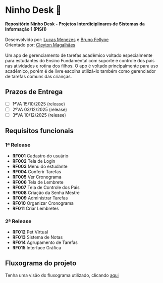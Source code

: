 # Ninho Desk 🦉

**Repositório Ninho Desk - Projetos Interdiciplinares de Sistemas da Informação 1 (PISI1)**  
<br/>Desenvolvido por: [Lucas Menezes](https://github.com/lucasmenezes255) e [Bruno Fellype](https://github.com/BrunoFellype)  
Orientado por: [Cleyton Magalhães](https://github.com/cvanut)  
<br/>Um app de gerenciamento de tarefas acadêmico voltado especialmente para estudantes do Ensino Fundamental com suporte e controle dos pais nas atividades e rotina dos filhos. O app é voltado principalmente para uso acadêmico, porém é de livre escolha utilizá-lo também como gerenciador de tarefas comuns das crianças.

## Prazos de Entrega
- [ ] 1ªVA 15/10/2025 (release)
- [ ] 2ºVA 03/12/2025 (release)
- [ ] 3ªVA 10/12/2025 (release)

## Requisitos funcionais
### 1ª Release
- **RF001** Cadastro do usuário  
- **RF002** Tela de Login  
- **RF003** Menu do estudante  
- **RF004** Conferir Tarefas  
- **RF005** Ver Cronograma  
- **RF006** Tela de Lembrete  
- **RF007** Tela de Controle dos Pais  
- **RF008** Criação da Senha Mestre  
- **RF009** Administrar Tarefas  
- **RF010** Organizar Cronograma  
- **RF011** Criar Lembretes

### 2ª Release
- **RF012** Pet Virtual  
- **RF013** Sistema de Notas  
- **RF014** Agrupamento de Tarefas  
- **RF015** Interface Gráfica

## Fluxograma do projeto
Tenha uma visão do fluxograma utilizado, clicando [aqui](https://drive.google.com/file/d/1iLAY4xE--qbGud8fhQAiPoLa8DnpiH1b/view?usp=sharing)
